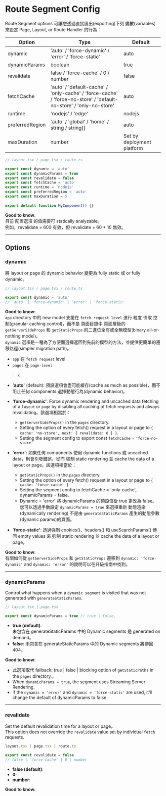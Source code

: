# Route Segment Config
Route Segment options 可讓您透過直接匯出(exporting)下列 變數(variables) 來設定 Page, Layout, or Route Handler  的行為：

|        Option   |                       Type                          | Default  |
|  ------------   | --------------------------------------------------  | -------- |
| dynamic         | 'auto' / 'force-dynamic' / 'error' / 'force-static' | auto     |
| dynamicParams   | boolean                                             | true     |
| revalidate      | false / 'force-cache' / 0 / number                  | false    |
| fetchCache      | 'auto' / 'default-cache' / 'only-cache' / 'force-cache' / 'force-no-store' / 'default-no-store' / 'only-no-store'                                    | auto     |
| runtime         | 'nodejs' / 'edge'                                   | nodejs   |
| preferredRegion	| 'auto' / 'global' / 'home' / string / string[]      | auto     |
| maxDuration	    | number  |  Set by deployment platform |

```js
// layout.tsx / page.tsx / route.ts

export const dynamic = 'auto'
export const dynamicParams = true
export const revalidate = false
export const fetchCache = 'auto'
export const runtime = 'nodejs'
export const preferredRegion = 'auto'
export const maxDuration = 5
 
export default function MyComponent() {}

```

**Good to know:**   
目前 配置選項 的值需要可 statically analyzable。    
例如，revalidate = 600 有效，但 revalidate = 60 * 10 無效。

---

## Options

### dynamic

將 layout or page 的 dynamic behavior 變更為 fully static 或 or fully dynamic。
```js
// layout.tsx / page.tsx / route.ts

export const dynamic = 'auto'
// 'auto' | 'force-dynamic' | 'error' | 'force-static'

```
**Good to know:**   
`app` directory 中的 new model 支援在 `fetch request level`  進行 粒度 快取 控制(granular caching control)，而不是 頁面目錄中 頁面層級的 `getServerSideProps` 和 `getStaticProps` 的二進位全有或全無模型(binary all-or-nothing model)。    
`dynamic` 選項是一種為了方便而選擇返回到先前的模型的方法，並提供更簡單的遷移路徑(simpler migration path)。

- `app` 在 `fetch request` level
- `pages` 在 `page-level`

> x

- **'auto'** (default):
  預設選項會盡可能緩存(cache as much as possible)，而不阻止任何 components 選擇動態行為(dynamic behavior)。
  
- **'force-dynamic'**:
  Force dynamic rendering and uncached data fetching of a `layout` or `page` by disabling all caching of fetch requests and always revalidating。該選項相當於：
    - `getServerSideProps()` in the `pages` directory.
    - Setting the option of every fetch() request in a layout or page to
      `{ cache: 'no-store', next: { revalidate: 0 } }`.
    - Setting the segment config to export const `fetchCache` = `'force-no-store'`

- **'error'**:
  如果任何 components 使用 dynamic functions 或 uncached data，則會引發錯誤，從而 強制 static rendering 並 cache the data of a layout or page。該選項相當於：
    - `getStaticProps()` in the `pages` directory.
    - Setting the option of every fetch() request in a layout or page to
      `{ cache: 'force-cache' }`
    - Setting the segment config to fetchCache = 'only-cache', dynamicParams = false.
    - Dynamic = 'error' 將 dynamicParams 的預設值從 true 更改為 false。
      您可以透過手動設定 `dynamicParams = true` 來選擇重新 動態渲染(dynamically rendering) 不是由 `generateStaticParams` 產生的動態參數(dynamic params)的頁面。
  
- **'force-static'**:
透過強制 cookies()、headers() 和 useSearchParams() 傳回 empty values 來 強制 static rendering 並 cache the data of a layout or page。

**Good to know:**   
有關如何從 `getServerSideProps` 和 `getStaticProps` 遷移到 `dynamic: 'force-dynamic'` and `dynamic: 'error'` 的說明可以在升級指南中找到。

---

### dynamicParams

Control what happens when a `dynamic segment` is visited that was not generated with `generateStaticParams`.

```js
// layout.tsx | page.tsx

export const dynamicParams = true // true | false,
```

- **true (default)**:    
  未包含在 generateStaticParams 中的 Dynamic segments 是 generated on demand。
- **false**:
  未包含在 generateStaticParams 中的 Dynamic segments 將傳回 404。

**Good to know:**
- 此選項取代 fallback: true | false | blocking option of `getStaticPaths` in the `pages` directory.。
- When `dynamicParams = true`, the segment uses Streaming Server Rendering.
- If the `dynamic = 'error'` and `dynamic = 'force-static'` are used, it'll change the default of dynamicParams to false.

---

### revalidate
Set the default revalidation time for a layout or page。     
This option does not override the `revalidate` value set by individual `fetch` requests.

```js
layout.tsx | page.tsx | route.ts

export const revalidate = false
// false | 'force-cache' | 0 | number

```
- **false (default)**:    
- **0**:    
- **number**:    


**Good to know:**













